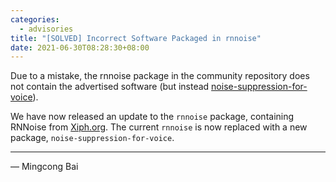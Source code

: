 ```yaml
---
categories:
  - advisories
title: "[SOLVED] Incorrect Software Packaged in rnnoise"
date: 2021-06-30T08:28:30+08:00
---
```


Due to a mistake, the rnnoise package in the community repository does not
contain the advertised software (but instead
[noise-suppression-for-voice](https://github.com/werman/noise-suppression-for-voice/)).

We have now released an update to the `rnnoise` package, containing RNNoise
from [Xiph.org](https://gitlab.xiph.org/xiph/rnnoise). The current `rnnoise`
is now replaced with a new package, `noise-suppression-for-voice`.

----

— Mingcong Bai
